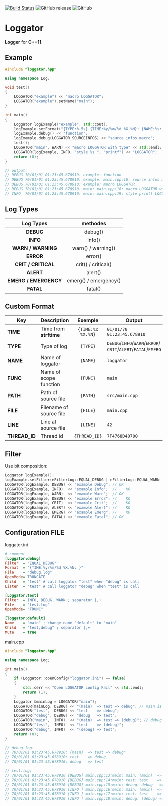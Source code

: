 [![Build Status](https://travis-ci.org/MickaelBlet/Loggator.svg?branch=master)](https://travis-ci.org/MickaelBlet/Loggator) ![GitHub release](https://img.shields.io/github/release/MickaelBlet/Loggator.svg) ![GitHub](https://img.shields.io/github/license/MickaelBlet/Loggator.svg)
# Loggator 

**Logger** for **C++11**.

## Example

```cpp
#include "loggator.hpp"

using namespace Log;

void test()
{
    LOGGATOR("example") << "macro LOGGATOR";
    LOGGATOR("example").setName("main");
}

int main()
{
    Loggator logExample("example", std::cout);
    logExample.setFormat("{TYPE:%-5s} {TIME:%y/%m/%d %X.%N}: {NAME:%s: }{FILE:%s:}{LINE:%s: }");
    logExample.debug() << "function";
    logExample.debug(LOGGATOR_SOURCEINFOS) << "source infos macro";
    test();
    LOGGATOR("main", WARN) << "macro LOGGATOR with type" << std::endl;
    LOGGATOR(logExample, INFO, "style %s ", "printf") << "LOGGATOR";
    return (0);
}

// output:
// DEBUG 70/01/01 01:23:45.678910: example: function
// DEBUG 70/01/01 01:23:45.678910: example: main.cpp:16: source infos macro
// DEBUG 70/01/01 01:23:45.678910: example: macro LOGGATOR
// DEBUG 70/01/01 01:23:45.678910: main: main.cpp:18: macro LOGGATOR with type
// INFO  70/01/01 01:23:45.678910: main: main.cpp:19: style printf LOGGATOR
```

## Log Types

|Log Types            |methodes             |
|:-------------------:|:-------------------:|
|**DEBUG**            |debug()              |
|**INFO**             |info()               |
|**WARN / WARNING**   |warn() / warning()   |
|**ERROR**            |error()              |
|**CRIT / CRITICAL**  |crit() / critical()  |
|**ALERT**            |alert()              |
|**EMERG / EMERGENCY**|emerg() / emergency()|
|**FATAL**            |fatal()              |

## Custom Format

|Key          |Description            |Exemple          |Output|
|-------------|-----------------------|:---------------:|------|
|**TIME**     |Time from **strftime** |`{TIME:%x %X.%N}`|`01/01/70 01:23:45.678910`|
|**TYPE**     |Type of log            |`{TYPE}`         |`DEBUG`/`INFO`/`WARN`/`ERROR`/ `CRIT`/`ALERT`/`FATAL`/`EMERG`|
|**NAME**     |Name of loggator       |`{NAME}`         |`loggator`|
|**FUNC**     |Name of scope function |`{FUNC}`         |`main`|
|**PATH**     |Path of source file    |`{PATH}`         |`src/main.cpp`|
|**FILE**     |Filename of source file|`{FILE}`         |`main.cpp`|
|**LINE**     |Line at source file    |`{LINE}`         |`42`|
|**THREAD_ID**|Thread id              |`{THREAD_ID}`    |`7F4768D40700`|

## Filter

Use bit composition:
```cpp
Loggator logExample();
logExample.setFilter(eFilterLog::EQUAL_DEBUG | eFilterLog::EQUAL_WARN | eFilterLog::EQUAL_FATAL);
LOGGATOR(logExample, DEBUG) << "example Debug"; // OK
LOGGATOR(logExample, INFO)  << "example Info";  //    KO
LOGGATOR(logExample, WARN)  << "example Warn";  // OK
LOGGATOR(logExample, DEBUG) << "example Error"; //    KO
LOGGATOR(logExample, CRIT)  << "example Crit";  //    KO
LOGGATOR(logExample, ALERT) << "example Alert"; //    KO
LOGGATOR(logExample, EMERG) << "example Emerg"; //    KO
LOGGATOR(logExample, FATAL) << "example Fatal"; // OK
```

## Configuration FILE

loggator.ini
```ini
# comment
[Loggator:debug]
Filter  = "EQUAL_DEBUG"
Format  = "{TIME:%y/%m/%d %X.%N: }"
File    = "debug.log"
OpenMode= TRUNCATE
Child   = "test" # call loggator "test" when "debug" is call
Listen  = "test" # call loggator "debug" when "test" is call

[Loggator:test]
Filter  = INFO, DEBUG, WARN ; separator |,+
File    = "test.log"
OpenMode= "TRUNC"

[loggator:default]
Name    = "main" ; change name "default" to "main"
Child   = "test,debug" ; separator |,+
Mute    = true
```
main.cpp
```cpp
#include "loggator.hpp"

using namespace Log;

int main()
{
    if (Loggator::openConfig("loggator.ini") == false)
    {
        std::cerr << "Open LOGGATOR config Fail" << std::endl;
        return (1);
    }
    Loggator &mainLog = LOGGATOR("main");
    LOGGATOR(mainLog, DEBUG) << "(main)  => test => debug"; // main is mute
    LOGGATOR("test",  DEBUG) << "test    => debug";
    LOGGATOR("debug", DEBUG) << "debug   => test";
    LOGGATOR("main",  INFO)  << "(main)  => test => (debug)"; // debug has not good filter
    LOGGATOR("test",  INFO)  << "test    => (debug)";
    LOGGATOR("debug", INFO)  << "(debug) => test";
    return (0);
}

// debug.log:
// 70/01/01 01:23:45.678910: (main)  => test => debug"
// 70/01/01 01:23:45.678910: test    => debug
// 70/01/01 01:23:45.678910: debug   => test

// test.log:
// 70/01/01 01:23:45.678910 [DEBUG] main.cpp:13:main: main: (main)  => test => debug
// 70/01/01 01:23:45.678910 [DEBUG] main.cpp:14:main: test: test    => debug
// 70/01/01 01:23:45.678910 [DEBUG] main.cpp:15:main: debug: debug   => test
// 70/01/01 01:23:45.678910 [INFO ] main.cpp:16:main: main: (main)  => test => (debug)
// 70/01/01 01:23:45.678910 [INFO ] main.cpp:17:main: test: test    => (debug)
// 70/01/01 01:23:45.678910 [INFO ] main.cpp:18:main: debug: (debug) => test
```
